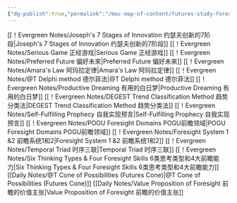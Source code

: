 ```yaml
---
{"dg-publish":true,"permalink":"/moc-map-of-content/futures-study-foresight/"}
---
```


[[！Evergreen Notes/Joseph's 7 Stages of Innovation 约瑟夫创新的7阶段\|Joseph's 7 Stages of Innovation 约瑟夫创新的7阶段]]
[[！Evergreen Notes/Serious Game 正经游戏\|Serious Game 正经游戏]]
[[！Evergreen Notes/Preferred Future 偏好未來\|Preferred Future 偏好未來]]
[[！Evergreen Notes/Amara's Law 阿玛拉定律\|Amara's Law 阿玛拉定律]]
[[！Evergreen Notes/@T Delphi method 德尔菲法\|@T Delphi method 德尔菲法]]
[[！Evergreen Notes/Productive Dreaming 有用的白日梦\|Productive Dreaming 有用的白日梦]]
[[！Evergreen Notes/DEGEST Trend Classification Method 趋势分类法\|DEGEST Trend Classification Method 趋势分类法]]
[[！Evergreen Notes/Self-Fulfilling Prophecy 自我实现预言\|Self-Fulfilling Prophecy 自我实现预言]]
[[！Evergreen Notes/POGU Foresight Domains POGU前瞻领域\|POGU Foresight Domains POGU前瞻领域]] 
[[！Evergreen Notes/Foresight System 1 &2 前瞻系统1和2\|Foresight System 1 &2 前瞻系统1和2]]
[[！Evergreen Notes/Temporal Triad 时序三联\|Temporal Triad 时序三联]]
[[！Evergreen Notes/Six Thinking Types & Four Foresight Skills 6类思考类型和4大前瞻能力\|Six Thinking Types & Four Foresight Skills 6类思考类型和4大前瞻能力]]
[[Daily Notes/@T Cone of Possibilities (Futures Cone)\|@T Cone of Possibilities (Futures Cone)]]
[[Daily Notes/Value Proposition of Foresight 前瞻的价值主张\|Value Proposition of Foresight 前瞻的价值主张]]
